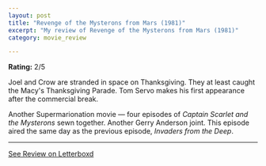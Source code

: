 ```yaml
---
layout: post
title: "Revenge of the Mysterons from Mars (1981)"
excerpt: "My review of Revenge of the Mysterons from Mars (1981)"
category: movie_review

---
```


**Rating:** 2/5

Joel and Crow are stranded in space on Thanksgiving. They at least caught the Macy's Thanksgiving Parade. Tom Servo makes his first appearance after the commercial break.

Another Supermarionation movie — four episodes of <i>Captain Scarlet and the Mysterons</i> sewn together. Another Gerry Anderson joint. This episode aired the same day as the previous episode, <i>Invaders from the Deep</i>.

<hr>

[See Review on Letterboxd](https://boxd.it/6VOtrh)
